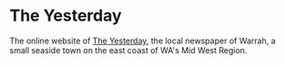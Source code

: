 # The Yesterday

The online website of [The Yesterday](theyesterday.pages.dev), the local newspaper of Warrah, a small seaside town on the east coast of WA's Mid West Region.
